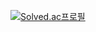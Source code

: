 [![Solved.ac프로필](http://mazassumnida.wtf/api/v2/generate_badge?boj=zhdqks)](https://solved.ac/zhdqks)

